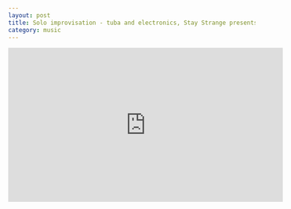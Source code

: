 ```yaml
---
layout: post
title: Solo improvisation - tuba and electronics, Stay Strange presents Slow Death III, 24 April 2018
category: music
---
```

<iframe width="560" height="315" src="https://www.youtube.com/embed/ggUC81VMXQQ" frameborder="0" allow="accelerometer; autoplay; clipboard-write; encrypted-media; gyroscope; picture-in-picture" allowfullscreen></iframe>